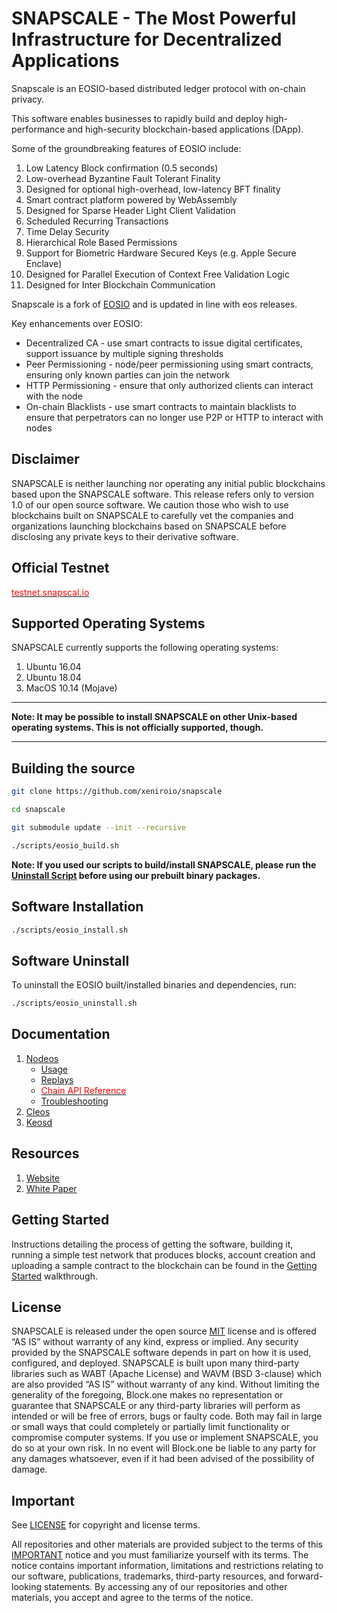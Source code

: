 
# SNAPSCALE - The Most Powerful Infrastructure for Decentralized Applications

Snapscale is an EOSIO-based distributed ledger protocol with on-chain privacy.

This software enables businesses to rapidly build and deploy high-performance and high-security blockchain-based applications (DApp).

Some of the groundbreaking features of EOSIO include:

1. Low Latency Block confirmation (0.5 seconds)
2. Low-overhead Byzantine Fault Tolerant Finality
3. Designed for optional high-overhead, low-latency BFT finality
4. Smart contract platform powered by WebAssembly
5. Designed for Sparse Header Light Client Validation
6. Scheduled Recurring Transactions
7. Time Delay Security
8. Hierarchical Role Based Permissions
9.  Support for Biometric Hardware Secured Keys (e.g. Apple Secure Enclave)
10. Designed for Parallel Execution of Context Free Validation Logic
11. Designed for Inter Blockchain Communication

Snapscale is a fork of [EOSIO](https://github.com/EOSIO/eos) and is updated in line with eos releases.

Key enhancements over EOSIO:
- Decentralized CA - use smart contracts to issue digital certificates, support issuance by multiple signing thresholds
- Peer Permissioning - node/peer permissioning using smart contracts, ensuring only known parties can join the network
- HTTP Permissioning - ensure that only authorized clients can interact with the node
- On-chain Blacklists - use smart contracts to maintain blacklists to ensure that perpetrators can no longer use P2P or HTTP to interact with nodes


## Disclaimer

SNAPSCALE is neither launching nor operating any initial public blockchains based upon the SNAPSCALE software. This release refers only to version 1.0 of our open source software. We caution those who wish to use blockchains built on SNAPSCALE to carefully vet the companies and organizations launching blockchains based on SNAPSCALE before disclosing any private keys to their derivative software.

## Official Testnet

[<font color='red'>testnet.snapscal.io</font>](https://testnet.eos.io/)

## Supported Operating Systems

SNAPSCALE currently supports the following operating systems:  

1. Ubuntu 16.04
2. Ubuntu 18.04
3. MacOS 10.14 (Mojave)

---

**Note: It may be possible to install SNAPSCALE on other Unix-based operating systems. This is not officially supported, though.**

---

## Building the source

```sh
git clone https://github.com/xeniroio/snapscale

cd snapscale

git submodule update --init --recursive

./scripts/eosio_build.sh
```

**Note: If you used our scripts to build/install SNAPSCALE, please run the [Uninstall Script](#uninstall-script) before using our prebuilt binary packages.**

## Software Installation

```sh
./scripts/eosio_install.sh
```

## Software Uninstall

To uninstall the EOSIO built/installed binaries and dependencies, run:

```sh
./scripts/eosio_uninstall.sh
```

## Documentation
1. [Nodeos](https://github.com/snapscale/snapscale/tree/master/docs/01_nodeos)
    - [Usage](https://github.com/snapscale/snapscale/tree/master/docs/01_nodeos/02_usage)
    - [Replays](https://github.com/snapscale/snapscale/tree/master/docs/01_nodeos/04_replays)
    - [<font color='red'>Chain API Reference</font>](http://eosio.github.io/eos/latest/nodeos/plugins/chain_api_plugin/api-reference/index)
    - [Troubleshooting](https://github.com/snapscale/snapscale/tree/master/docs/01_nodeos/08_troubleshooting)
2. [Cleos](https://github.com/snapscale/snapscale/tree/master/docs/02_cleos)
3. [Keosd](https://github.com/snapscale/snapscale/tree/master/docs/03_keosd)

## Resources
1. [Website](https://snapscale.org/)
2. [White Paper]()

## Getting Started
Instructions detailing the process of getting the software, building it, running a simple test network that produces blocks, account creation and uploading a sample contract to the blockchain can be found in the [Getting Started](https://developers.eos.io/welcome/latest/getting-started) walkthrough.

## License

SNAPSCALE is released under the open source [MIT](./LICENSE) license and is offered “AS IS” without warranty of any kind, express or implied. Any security provided by the SNAPSCALE software depends in part on how it is used, configured, and deployed. SNAPSCALE is built upon many third-party libraries such as WABT (Apache License) and WAVM (BSD 3-clause) which are also provided “AS IS” without warranty of any kind. Without limiting the generality of the foregoing, Block.one makes no representation or guarantee that SNAPSCALE or any third-party libraries will perform as intended or will be free of errors, bugs or faulty code. Both may fail in large or small ways that could completely or partially limit functionality or compromise computer systems. If you use or implement SNAPSCALE, you do so at your own risk. In no event will Block.one be liable to any party for any damages whatsoever, even if it had been advised of the possibility of damage.  

## Important

See [LICENSE](./LICENSE) for copyright and license terms.

All repositories and other materials are provided subject to the terms of this [IMPORTANT](./IMPORTANT.md) notice and you must familiarize yourself with its terms.  The notice contains important information, limitations and restrictions relating to our software, publications, trademarks, third-party resources, and forward-looking statements.  By accessing any of our repositories and other materials, you accept and agree to the terms of the notice.
